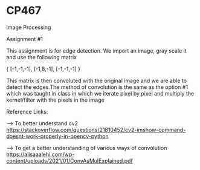 # CP467
Image Processing

Assignment #1


This assignment is for edge detection. We import an image, gray scale it and use the following matrix 

{ [-1,-1,-1],
  [-1,8,-1],
  [-1,-1,-1] }
  
This matrix is then convoluted with the original image and we are able to detect the edges.The method of
convolution is the same as the option #1 which was taught in class in which we iterate pixel by pixel and
multiply the kernel/filter with the pixels in the image

Reference Links:

--> To better understand cv2
https://stackoverflow.com/questions/21810452/cv2-imshow-command-doesnt-work-properly-in-opencv-python

--> To get a better understanding of various ways of convolution
https://alisaaalehi.com/wp-content/uploads/2021/01/ConvAsMulExplained.pdf
 
 

